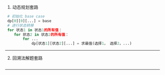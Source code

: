 1. 动态规划套路
```python 
 # 初始化 base case
 dp[0][0][...] = base
 # 进行状态转移
 for 状态1 in 状态1的所有值：
    for 状态2 in 状态2的所有值：
        for ...
            dp[状态1][状态2][...] = 求最值(选择1， 选择2，...)
```
---
2. 回溯法解题套路
```python

```
---
